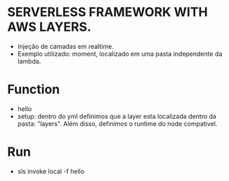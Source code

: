 # SERVERLESS FRAMEWORK WITH AWS LAYERS.
- Injeção de camadas em realtime.
- Exemplo utilizado: moment, localizado em uma pasta independente da lambda.

# Function
- hello
- setup: dentro do yml definimos que a layer esta localizada dentro da pasta: "layers". Além disso, definimos o runtime do node compativel.

# Run
- sls invoke local -f hello